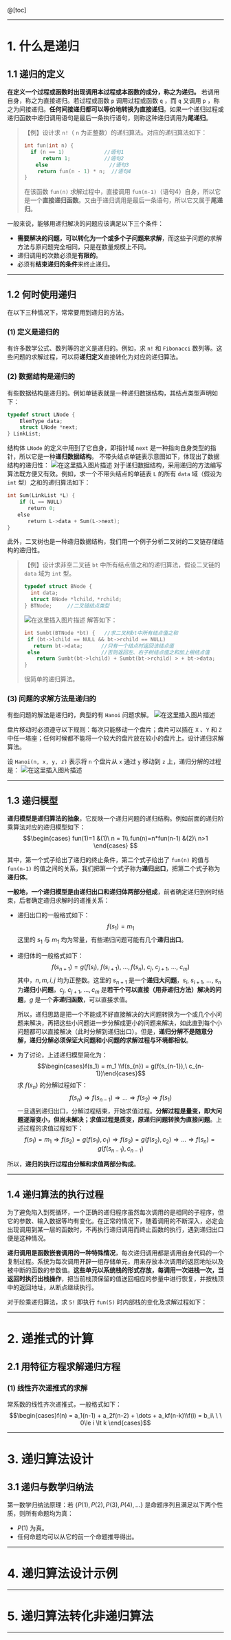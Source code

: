@[toc]

---
# 1. 什么是递归
## 1.1 递归的定义
**在定义一个过程或函数时出现调用本过程或本函数的成分，称之为递归。** 若调用自身，称之为直接递归。若过程或函数 `p` 调用过程或函数 `q` ，而 `q` 又调用 `p` ，称之为间接递归。**任何间接递归都可以等价地转换为直接递归**。如果一个递归过程或递归函数中递归调用语句是最后一条执行语句，则称这种递归调用为**尾递归**。
>【例】设计求 `n!`（ `n` 为正整数）的递归算法。对应的递归算法如下：
> ```cpp
> int fun(int n) {  
>	if (n == 1)				//语句1
>		return 1;			//语句2
>　 	else					//语句3
>　　	return fun(n - 1) * n;	//语句4
>}
>```
> 在该函数 `fun(n)` 求解过程中，直接调用 `fun(n-1)`（语句4）自身，所以它是一个**直接递归函数**。又由于递归调用是最后一条语句，所以它又属于**尾递归**。

一般来说，能够用递归解决的问题应该满足以下三个条件：
- **需要解决的问题，可以转化为一个或多个子问题来求解**，而这些子问题的求解方法与原问题完全相同，只是在数量规模上不同。
- 递归调用的次数必须是**有限的**。
- 必须有**结束递归的条件**来终止递归。


---
## 1.2 何时使用递归
在以下三种情况下，常常要用到递归的方法。
### (1) 定义是递归的
有许多数学公式、数列等的定义是递归的。例如，求 `n!` 和 `Fibonacci` 数列等。这些问题的求解过程，可以将**递归定义**直接转化为对应的递归算法。 

### (2) 数据结构是递归的
有些数据结构是递归的。例如单链表就是一种递归数据结构，其结点类型声明如下：
```cpp
typedef struct LNode {   
	ElemType data;
    struct LNode *next;	  
} LinkList;      
```
结构体 `LNode` 的定义中用到了它自身，即指针域 `next` 是一种指向自身类型的指针，所以它是一种**递归数据结构**。 不带头结点单链表示意图如下，体现出了数据结构的递归性：
![在这里插入图片描述](https://img-blog.csdnimg.cn/20200912112933456.png?x-oss-process=image/watermark,type_ZmFuZ3poZW5naGVpdGk,shadow_10,text_aHR0cHM6Ly9ibG9nLmNzZG4ubmV0L215UmVhbGl6YXRpb24=,size_16,color_FFFFFF,t_70#pic_center)
对于递归数据结构，采用递归的方法编写算法既方便又有效。例如，求一个不带头结点的单链表 `L` 的所有 `data` 域（假设为 `int` 型）之和的递归算法如下：

```cpp
int Sum(LinkList *L) {   
	if (L == NULL)
　　　　return 0;
　　else 
　　　　return L->data + Sum(L->next); 
} 
```
此外，二叉树也是一种递归数据结构，我们用一个例子分析二叉树的二叉链存储结构的递归性。
>【例】设计求非空二叉链 `bt` 中所有结点值之和的递归算法，假设二叉链的 `data` 域为 `int` 型。
> ```cpp
> typedef struct BNode {   
>	int data;
>   struct BNode *lchild，*rchild;
> } BTNode;		//二叉链结点类型
> ```
> ![在这里插入图片描述](https://img-blog.csdnimg.cn/20200912113553184.png?x-oss-process=image/watermark,type_ZmFuZ3poZW5naGVpdGk,shadow_10,text_aHR0cHM6Ly9ibG9nLmNzZG4ubmV0L215UmVhbGl6YXRpb24=,size_16,color_FFFFFF,t_70#pic_center)
> 解答如下：
>  ```cpp
> int Sumbt(BTNode *bt) {	//求二叉树bt中所有结点值之和
>   if (bt->lchild == NULL && bt->rchild == NULL)
>     return bt->data;	    //只有一个结点时返回该结点值
>   else					//否则返回左、右子树结点值之和加上根结点值
>      return Sumbt(bt->lchild) + Sumbt(bt->rchild) > + bt->data;
> }
> ```
> 很简单的递归算法。

### (3) 问题的求解方法是递归的
有些问题的解法是递归的，典型的有 `Hanoi` 问题求解。
![在这里插入图片描述](https://img-blog.csdnimg.cn/20200912114036367.png#pic_center)

盘片移动时必须遵守以下规则：每次只能移动一个盘片；盘片可以插在 `X` 、`Y` 和 `Z` 中任一塔座；任何时候都不能将一个较大的盘片放在较小的盘片上。设计递归求解算法。

设 `Hanoi(n, x, y, z)` 表示将 `n` 个盘片从 `x` 通过 `y` 移动到 `z` 上，递归分解的过程是：
![在这里插入图片描述](https://img-blog.csdnimg.cn/20200912152038600.png?x-oss-process=image/watermark,type_ZmFuZ3poZW5naGVpdGk,shadow_10,text_aHR0cHM6Ly9ibG9nLmNzZG4ubmV0L215UmVhbGl6YXRpb24=,size_16,color_FFFFFF,t_70#pic_center)

---
## 1.3 递归模型
**递归模型是递归算法的抽象**，它反映一个递归问题的递归结构。例如前面的递归阶乘算法对应的递归模型如下：
$$\begin{cases}
fun(1)=1                    &(1)\ n = 1\\
fun(n)=n*fun(n-1)        &(2)\ n>1     
\end{cases}
$$

其中，第一个式子给出了递归的终止条件，第二个式子给出了 `fun(n)` 的值与 `fun(n-1)` 的值之间的关系，我们把第一个式子称为**递归出口**，把第二个式子称为**递归体**。

 **一般地，一个递归模型是由递归出口和递归体两部分组成**，前者确定递归到何时结束，后者确定递归求解时的递推关系：
 - 递归出口的一般格式如下：
$$f(s_1) = m_1$$
这里的 $s_1$ 与 $m_1$ 均为常量，有些递归问题可能有几个**递归出口**。
- 递归体的一般格式如下：
$$f(s_{n + 1}) = g(f(s_i),\ f(s_{i+1}),\ \dots, f(s_n),\ c_j,\ c_{j+1},\ \dots,\ c_m)$$
其中，$n, m, i, j$ 均为正整数。这里的 $s_{n+1}$ 是一个**递归大问题**，$s_i,\ s_{i+1},\ \dots,\ s_n$ 为**递归小问题**，$c_j,\ c_{j+1},\ \dots, c_m$ 是**若干个可以直接（用非递归方法）解决的问题**，$g$ 是一个**非递归函数**，可以直接求值。

	所以，递归思路是把一个不能或不好直接解决的大问题转换为一个或几个小问题来解决，再把这些小问题进一步分解成更小的问题来解决，如此直到每个小问题都可以直接解决（此时分解到递归出口）。但是，**递归分解不是随意分解，递归分解必须保证大问题和小问题的求解过程与环境都相似**。
- 为了讨论，上述递归模型简化为：$$\begin{cases}f(s_1) = m_1 \\f(s_{n}) = g(f(s_{n-1}),\ c_{n-1})\end{cases}$$
	求 $f(s_n)$ 的分解过程如下：
	$$f(s_n) \Rightarrow f(s_{n-1}) \Rightarrow \dots \Rightarrow f(s_2) \Rightarrow f(s_1)$$
	一旦遇到递归出口，分解过程结束，开始求值过程。**分解过程是量变，即大问题逐渐变小，但尚未解决；求值过程是质变，原递归问题转换为直接问题**。上述过程的求值过程如下：
	$$f(s_1) = m_1 \Rightarrow f(s_2) = g(f(s_1), c_1) \Rightarrow f(s_3) = g(f(s_2), c_2) \Rightarrow \dots \Rightarrow f(s_n) = g(f(s_{n-1}), c_{n-1})$$

所以，**递归的执行过程由分解和求值两部分构成**。

---
## 1.4 递归算法的执行过程
为了避免陷入到死循环，一个正确的递归程序虽然每次调用的是相同的子程序，但它的参数、输入数据等均有变化。在正常的情况下，随着调用的不断深入，必定会出现调用到某一层的函数时，不再执行递归调用而终止函数的执行，遇到递归出口便是这种情况。

**递归调用是函数嵌套调用的一种特殊情况**，每次递归调用都是调用自身代码的一个复制过程。系统为每次调用开辟一组存储单元，用来存放本次调用的返回地址以及被中断的函数的参数值。**这些单元以系统栈的形式存放，每调用一次进栈一次，当返回时执行出栈操作**，把当前栈顶保留的值送回相应的参量中进行恢复，并按栈顶中的返回地址，从断点继续执行。

对于阶乘递归算法，求 `5!` 即执行 `fun(5)` 时内部栈的变化及求解过程如下：


--- 
# 2. 递推式的计算
## 2.1 用特征方程求解递归方程
### (1) 线性齐次递推式的求解
常系数的线性齐次递推式，一般格式如下：
$$\begin{cases}f(n) = a_1(n-1) + a_2f(n-2) + \dots + a_kf(n-k)\\f(i) = b_i\ \ \ 0\le i \lt k \end{cases}$$

---
# 3. 递归算法设计
## 3.1 递归与数学归纳法
第一数学归纳法原理：若 $\{P(1), P(2), P(3), P(4), \dots \}$ 是命题序列且满足以下两个性质，则所有命题均为真：
- $P(1)$ 为真。
- 任何命题均可以从它的前一个命题推导得出。


---
# 4. 递归算法设计示例

---
# 5. 递归算法转化非递归算法
---




